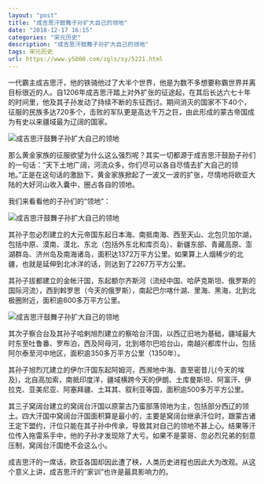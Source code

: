 ```yaml
---
layout: "post"
title: "成吉思汗鼓舞子孙扩大自己的领地"
date: "2018-12-17 16:15"
categories: "宋元历史"
description: "成吉思汗鼓舞子孙扩大自己的领地"
tags: 宋元历史
url: https://www.y5000.com/zgls/sy/5221.html
---
```






一代霸主成吉思汗，他的铁骑他过了大半个世界，他是为数不多想要称霸世界并离目标很近的人。自1206年成吉思汗踏上对外扩张的征途起，在其后长达六七十年的时间里，他及其子孙发动了持续不断的东征西讨。期间消灭的国家不下40个，征服的民族多达720多个，击败的军队更是高达千万之巨，由此形成的蒙古帝国成为有史以来疆域最为辽阔的国家。

![成吉思汗鼓舞子孙扩大自己的领地](/uploads/allimg/161115/6-16111515353AM.JPG)

那么黄金家族的征服欲望为什么这么强烈呢？其实一切都源于成吉思汗鼓励子孙们的一句话：“天下土地广阔，河流众多，你们尽可以各自尽情去扩大自己的领地。”正是在这句话的激励下，黄金家族掀起了一波又一波的扩张，尽情地将欧亚大陆的大好河山收入囊中，圈占各自的领地。

我们来看看他的子孙们的“领地”：

![成吉思汗鼓舞子孙扩大自己的领地](/uploads/allimg/161115/6-161115153639508.JPG)

其孙子忽必烈建立的大元帝国东起日本海、南抵南海、西至天山、北包贝加尔湖，包括中原、漠南、漠北、东北（包括外东北和库页岛）、新疆东部、青藏高原、澎湖群岛、济州岛及南海诸岛，面积达1372万平方公里。如果算上人烟稀少的北疆，也就是延伸到北冰洋的话，则达到了2267万平方公里。

其孙子拔都建立的金帐汗国，东起额尔齐斯河（流经中国、哈萨克斯坦、俄罗斯的国际河流），西到斡罗思（今天的俄罗斯），南起巴尔喀什湖、里海、黑海，北到北极圈附近，面积逾600多万平方公里。

![成吉思汗鼓舞子孙扩大自己的领地](/uploads/allimg/161115/6-161115153J2250.JPG)

其次子察合台及其孙子哈剌旭烈建立的察哈台汗国，以西辽旧地为基础，疆域最大时东至吐鲁番、罗布泊，西及阿母河，北到塔尔巴哈台山，南越兴都库什山，包括阿尔泰至河中地区，面积逾350多万平方公里（1350年）。

其孙子旭烈兀建立的伊尔汗国东起阿姆河，西濒地中海、直至密昔儿(今天的埃及)，北自高加索，南抵印度洋，疆域横跨今天的伊朗、土库曼斯坦、阿富汗、伊拉克、亚美尼亚、阿塞拜疆、土耳其、叙利亚等国，面积逾500多万平方公里。

其三子窝阔台建立的窝阔台汗国以原蒙古乃蛮部落领地为主，包括部分西辽的领土。四大汗国中窝阔台汗国面积算是最小的，主要是窝阔台继承汗位时，跟蒙古诸王定下盟约，汗位只能在其子孙中传承，导致其对自己的领地不甚上心。结果等汗位传入拖雷系手中，他的子孙才发现除了大亏。如果不是蒙哥、忽必烈兄弟的刻意压制，窝阔台汗国绝不会这么小。

成吉思汗的一席话，欧亚各国却因此遭了秧，人类历史进程也因此大为改观。从这个意义上讲，成吉思汗的“家训”也许是最具影响力的。
